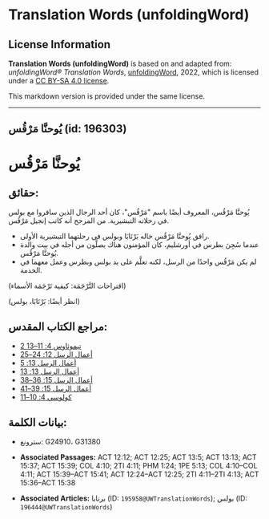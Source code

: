 # Translation Words (unfoldingWord)

## License Information

**Translation Words (unfoldingWord)** is based on and adapted from: _unfoldingWord® Translation Words_, [unfoldingWord](https://unfoldingword.org/utw), 2022, which is licensed under a [CC BY-SA 4.0 license](https://creativecommons.org/licenses/by-sa/4.0/legalcode.en).

This markdown version is provided under the same license.



--------------------------------

## يُوحنَّا مَرْقُس (id: 196303)

يُوحنَّا مَرْقُس
================

حقائق:
------

يُوحنَّا مَرْقُس، المعروف أيضًا باسم "مَرْقُس"، كان أحد الرجال الذين سافروا مع بولس في رحلاته التبشيرية. من المرجح أنه كاتب إنجيل مَرْقُس.

* رافق يُوحنَّا مَرْقُس خاله بَرْنَابَا وبولس في رحلتهما التبشيرية الأولى.
* عندما سُجِنَ بطرس في أورشليم، كان المؤمنون هناك يصلَّون من أجله في بيت والدة يُوحنَّا مَرْقُس.
* لم يكن مَرْقُس واحدًا من الرسل، لكنه تعلَّم على يد بولس وبطرس وعمل معهما في الخدمة.

(اقتراحات التَّرْجَمَة: كيفية تَرْجَمَة الأسماء)

(انظر أيضًا: بَرْنَابَا، بولس)

مراجع الكتاب المقدس:
--------------------

* [2 تيموثاوس 4: 11–13](https://ref.ly/2Tim4:11-2Tim4:13)
* [أعمال الرسل 12: 24–25](https://ref.ly/Acts12:24-Acts12:25)
* [أعمال الرسل 13: 5](https://ref.ly/Acts13:5)
* [أعمال الرسل 13: 13](https://ref.ly/Acts13:13)
* [أعمال الرسل 15: 36–38](https://ref.ly/Acts15:36-Acts15:38)
* [أعمال الرسل 15: 39–41](https://ref.ly/Acts15:39-Acts15:41)
* [كولوسي 4: 10–11](https://ref.ly/Col4:10-Col4:11)

بيانات الكلمة:
--------------

* سترونغ: G24910، G31380

* **Associated Passages:** ACT 12:12; ACT 12:25; ACT 13:5; ACT 13:13; ACT 15:37; ACT 15:39; COL 4:10; 2TI 4:11; PHM 1:24; 1PE 5:13; COL 4:10–COL 4:11; ACT 15:39–ACT 15:41; ACT 12:24–ACT 12:25; 2TI 4:11–2TI 4:13; ACT 15:36–ACT 15:38
* **Associated Articles:** برنابا (ID: `195958@UWTranslationWords`); بولس (ID: `196444@UWTranslationWords`)

